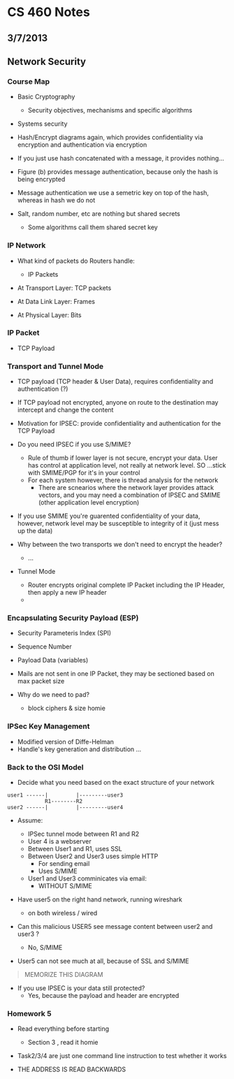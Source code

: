 # CS 460 Notes
## 3/7/2013

## Network Security

### Course Map
- Basic Cryptography
    - Security objectives, mechanisms and specific algorithms

- Systems security

- Hash/Encrypt diagrams again, which provides confidentiality via encryption and authentication via encryption

- If you just use hash concatenated with a message, it provides nothing...

- Figure (b) provides message authentication, because only the hash is being encrypted 

- Message authentication we use a semetric key on top of the hash, whereas in hash we do not

- Salt, random number, etc are nothing but shared secrets 
    - Some algorithms call them shared secret key

### IP Network
- What kind of packets do Routers handle:
    - IP Packets

- At Transport Layer: TCP packets
- At Data Link Layer: Frames
- At Physical Layer: Bits 


### IP Packet
- TCP Payload

### Transport and Tunnel Mode
- TCP payload (TCP header & User Data), requires confidentiality and authentication (?) 
- If TCP payload not encrypted, anyone on route to the destination may intercept and change the content

- Motivation for IPSEC: provide confidentiality and authentication for the TCP Payload 

- Do you need IPSEC if you use S/MIME?
    - Rule of thumb if lower layer is not secure, encrypt your data. User has control at application level, not really at network level. SO ...stick with SMIME/PGP for it's in your control 
    - For each system however, there is thread analysis for the network
        - There are scnearios where the network layer provides attack vectors, and you may need a combination of IPSEC and SMIME (other application level encryption) 

- If you use SMIME you're guarented confidentiality of your data, however, network level may be susceptible to integrity of it (just mess up the data) 

- Why between the two transports we don't need to encrypt the header?
    - ...

- Tunnel Mode
    - Router encrypts original complete IP Packet including the IP Header, then apply a new IP header 
    - 

### Encapsulating Security Payload (ESP)
- Security Parameteris Index (SPI)
- Sequence Number
- Payload Data (variables) 

- Mails are not sent in one IP Packet, they may be sectioned based on max packet size 

- Why do we need to pad? 
    - block ciphers & size homie



### IPSec Key Management
- Modified version of Diffe-Helman
- Handle's key generation and distribution
...

### Back to the OSI Model

- Decide what you need based on the exact structure of your network 

```
user1 ------|         |---------user3
            R1--------R2
user2 ------|         |---------user4
```

- Assume:
    - IPSec tunnel mode between R1 and R2
    - User 4 is a webserver
    - Between User1 and R1, uses SSL
    - Between User2 and User3 uses simple HTTP
        - For sending email
        - Uses S/MIME
    - User1 and User3 comminicates via email:
        - WITHOUT S/MIME

- Have user5 on the right hand network, running wireshark
    - on both wireless / wired

- Can this malicious USER5 see message content between user2 and user3 ? 
    - No, S/MIME 

- User5 can not see much at all, because of SSL and S/MIME 

> MEMORIZE THIS DIAGRAM

- If you use IPSEC is your data still protected?
    - Yes, because the payload and header are encrypted 


### Homework 5
- Read everything before starting
    - Section 3 , read it homie

- Task2/3/4 are just one command line instruction to test whether it works 


- THE ADDRESS IS READ BACKWARDS
